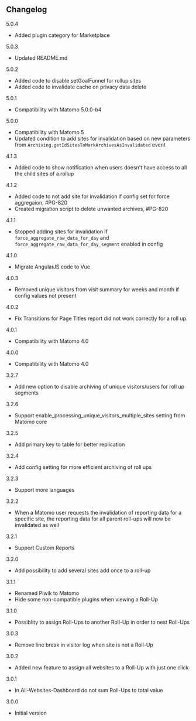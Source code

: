## Changelog

5.0.4
- Added plugin category for Marketplace

5.0.3
- Updated README.md

5.0.2
- Added code to disable setGoalFunnel for rollup sites
- Added code to invalidate cache on privacy data delete

5.0.1
- Compatibility with Matomo 5.0.0-b4

5.0.0
- Compatibility with Matomo 5
- Updated condition to add sites for invalidation based on new parameters from `Archiving.getIdSitesToMarkArchivesAsInvalidated` event

4.1.3
- Added code to show notification when users doesn't have access to all the child sites of a rollup

4.1.2
- Added code to not add site for invalidation if config set for force aggregaion, #PG-820
- Created migration script to delete unwanted archives, #PG-820

4.1.1
- Stopped adding sites for invalidation if `force_aggregate_raw_data_for_day` and `force_aggregate_raw_data_for_day_segment` enabled in config

4.1.0
- Migrate AngularJS code to Vue

4.0.3
- Removed unique visitors from visit summary for weeks and month if config values not present 

4.0.2
- Fix Transitions for Page Titles report did not work correctly for a roll up.

4.0.1
- Compatibility with Matomo 4.0

4.0.0
- Compatibility with Matomo 4.0

3.2.7
- Add new option to disable archiving of unique visitors/users for roll up segments

3.2.6
- Support enable_processing_unique_visitors_multiple_sites setting from Matomo core

3.2.5
- Add primary key to table for better replication

3.2.4
- Add config setting for more efficient archiving of roll ups

3.2.3
- Support more languages

3.2.2
- When a Matomo user requests the invalidation of reporting data for a specific site, the reporting data for all parent roll-ups will now be invalidated as well

3.2.1
- Support Custom Reports

3.2.0
- Add possibility to add several sites add once to a roll-up

3.1.1
 - Renamed Piwik to Matomo
 - Hide some non-compatible plugins when viewing a Roll-Up
 
3.1.0
 - Possiblity to assign Roll-Ups to another Roll-Up in order to nest Roll-Ups

3.0.3
 - Remove line break in visitor log when site is not a Roll-Up
 
3.0.2
 - Added new feature to assign all websites to a Roll-Up with just one click

3.0.1
 - In All-Websites-Dashboard do not sum Roll-Ups to total value

3.0.0
 - Initial version
